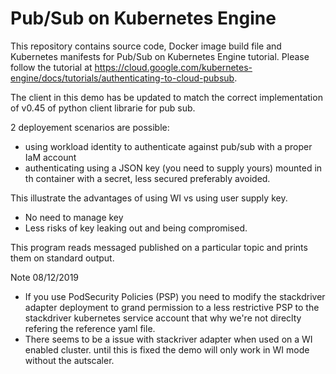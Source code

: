 # Pub/Sub on Kubernetes Engine

This repository contains source code, Docker image build file and Kubernetes
manifests for Pub/Sub on Kubernetes Engine tutorial. Please follow the tutorial
at https://cloud.google.com/kubernetes-engine/docs/tutorials/authenticating-to-cloud-pubsub.

The client in this demo has be updated to match the correct implementation of v0.45 of python client librarie for pub sub.

2 deployement scenarios are possible:
- using workload identity to authenticate against pub/sub with a proper IaM account 
- authenticating using a JSON key (you need to supply yours) mounted in th container with a secret, less secured preferably avoided.

This illustrate the advantages of using WI vs using user supply key. 
- No need to manage key
- Less risks of key leaking out and being compromised.

This program reads messaged published on a particular topic and prints them on
standard output.

Note 08/12/2019
- If you use PodSecurity Policies (PSP) you need to modify the stackdriver adapter deployment to grand permission to a less restrictive PSP to the stackdriver kubernetes service account that why we're not direclty refering the reference yaml file.
- There seems to be a issue with stackriver adapter when used on a WI enabled cluster. until this is fixed the demo will only work in WI mode without the autscaler.
